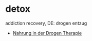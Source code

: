 # detox

addiction recovery, DE: drogen entzug

 - [Nahrung in der Drogen Therapie](nahrung-in-der-drogen-therapie-mhof.net.md)